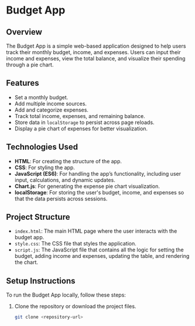 # Budget App

## Overview
The Budget App is a simple web-based application designed to help users track their monthly budget, income, and expenses. Users can input their income and expenses, view the total balance, and visualize their spending through a pie chart.

## Features
- Set a monthly budget.
- Add multiple income sources.
- Add and categorize expenses.
- Track total income, expenses, and remaining balance.
- Store data in `localStorage` to persist across page reloads.
- Display a pie chart of expenses for better visualization.

## Technologies Used
- **HTML**: For creating the structure of the app.
- **CSS**: For styling the app.
- **JavaScript (ES6)**: For handling the app’s functionality, including user input, calculations, and dynamic updates.
- **Chart.js**: For generating the expense pie chart visualization.
- **localStorage**: For storing the user's budget, income, and expenses so that the data persists across sessions.

## Project Structure
- `index.html`: The main HTML page where the user interacts with the budget app.
- `style.css`: The CSS file that styles the application.
- `script.js`: The JavaScript file that contains all the logic for setting the budget, adding income and expenses, updating the table, and rendering the chart.
  
## Setup Instructions
To run the Budget App locally, follow these steps:

1. Clone the repository or download the project files.
   
   ```bash
   git clone <repository-url>
